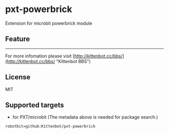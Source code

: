 # pxt-powerbrick

Extension for microbit powerbrick module

## Feature

----------

For more infomation please visit [http://kittenbot.cc/bbs/](http://kittenbot.cc/bbs/ "Kittenbot BBS")

## License

MIT

## Supported targets

* for PXT/microbit
(The metadata above is needed for package search.)

```package
robotbit=github:Kittenbot/pxt-powerbrick
```